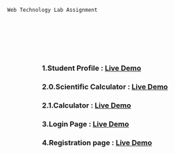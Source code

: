 <!DOCTYPE html>
<html lang="en">
<head>
    <meta charset="UTF-8">
    <meta http-equiv="X-UA-Compatible" content="IE=edge">
    <meta name="viewport" content="width=device-width, initial-scale=1.0">

</head>
<body>
  
    Web Technology Lab Assignment
    
   
<div style="margin: 0;padding: 5rem;">
        <h3>1.Student Profile : <a href="https://ctis014sp.vercel.app"> Live Demo</a></h3>
        <h3>2.0.Scientific Calculator : <a href="https://blackipie.github.io/webtechAssignment/calculator/sci"> Live
                Demo</a></h3>
        <h3>2.1.Calculator : <a href="https://blackipie.github.io/webtechAssignment/calculator/"> Live Demo</a></h3>
        <h3>3.Login Page : <a href="https://blackipie.github.io/webtechAssignment/loginForm/"> Live Demo</a></h3>
        <h3>4.Registration page : <a href="https://blackipie.github.io/webtechAssignment/registrationForm/"> Live
                Demo</a></h3>
</div>
</body>
</html>

